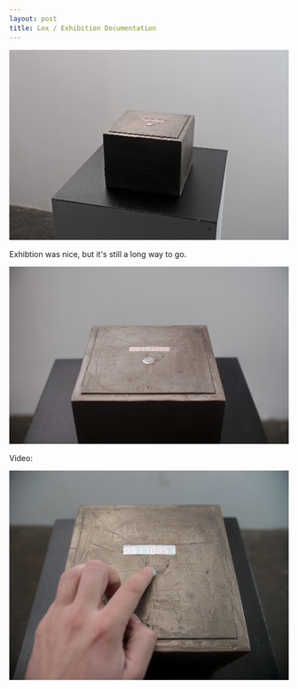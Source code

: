 ```yaml
---
layout: post
title: Lox / Exhibition Documentation
---
```


![alt text](/images/exhibition2.jpg "Logo Title Text 1")

Exhibtion was nice, but it's still a long way to go.

![alt text](/images/exhibition3.jpg "Logo Title Text 1")

Video:

[![IMAGE ALT TEXT HERE](/images/exhibition4.jpg)](https://vimeo.com/238361982)
